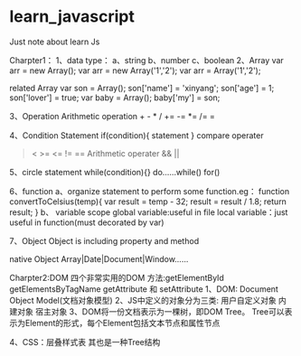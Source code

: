 # learn_javascript
Just note about learn Js

Charpter1：
1、data type：
    a、string
    b、number
    c、boolean
2、Array
var arr = new Array();
var arr = new Array('1','2');
var arr = Array('1','2');

related Array
var son = Array();
son['name'] = 'xinyang';
son['age'] = 1;
son['lover'] = true;
var baby = Array();
baby['my'] = son;

3、Operation
Arithmetic operation
    + - * / += -= *= /= =

4、Condition Statement
if(condition){
    statement
}
compare operater
> < >= <= != == 
Arithmetic operater
&& || 

5、circle statement
while(condition){}   do……while()  for() 

6、function
a、organize statement to perform some function.eg：
function convertToCelsius(temp){
    var result = temp - 32;
    result = result / 1.8;
    return result;
}
b、 variable scope
global variable:useful in file
local variable：just useful in function(must decorated by var)

7、Object
Object is including property and method

native Object
Array|Date|Document|Window……

Charpter2:DOM
四个非常实用的DOM 方法:getElementById getElementsByTagName getAttribute 和 setAttribute
1、DOM: Document Object Model(文档对象模型)
2、JS中定义的对象分为三类:
 用户自定义对象
 内建对象
 宿主对象
3、DOM将一份文档表示为一棵树，即DOM Tree。
Tree可以表示为Element的形式，每个Element包括文本节点和属性节点

4、CSS：层叠样式表
其也是一种Tree结构
